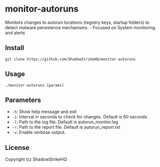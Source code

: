 # monitor-autoruns
Monitors changes to autorun locations (registry keys, startup folders) to detect malware persistence mechanisms. - Focused on System monitoring and alerts

## Install
`git clone https://github.com/ShadowStrikeHQ/monitor-autoruns`

## Usage
`./monitor-autoruns [params]`

## Parameters
- `-h`: Show help message and exit
- `-i`: Interval in seconds to check for changes. Default is 60 seconds.
- `-l`: Path to the log file. Default is autorun_monitor.log
- `-r`: Path to the report file. Default is autorun_report.txt
- `-v`: Enable verbose output.

## License
Copyright (c) ShadowStrikeHQ
